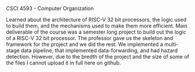 CSCI 4593 - Computer Organization

Learned about the architecture of RISC-V 32 bit processors, the logic used to build them, and the mechanisms used to make them more efficient. Main deliverable of the course was a semester long project to build out the logic of a RISC-V 32 bit processor. The professor gave us the skeleton and framework for the project and we did the rest. We implemented a multi-stage data pipeline, that implemented data-forwarding, and had hazard detection. However, due to the bredth of the project and the size of some of the files I cannot upload it in full here on github.
